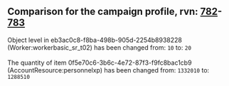 ## Comparison for the campaign profile, rvn: [782](https://github.com/PRO100KatYT/FortniteProfileRevisions/tree/main/profiles/campaign/782%20campaign.json)-[783](https://github.com/PRO100KatYT/FortniteProfileRevisions/tree/main/profiles/campaign/783%20campaign.json)

Object level in eb3ac0c8-f8ba-498b-905d-2254b8938228 (Worker:workerbasic_sr_t02) has been changed from: `10` to: `20`
<br><br>
The quantity of item 0f5e70c6-3b6c-4e72-87f3-f9fc8bac1cb9 (AccountResource:personnelxp) has been changed from: `1332010` to: `1288510`
<br><br>
